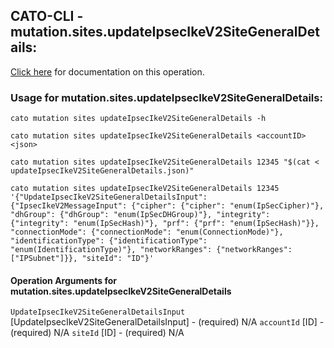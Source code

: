
## CATO-CLI - mutation.sites.updateIpsecIkeV2SiteGeneralDetails:
[Click here](https://api.catonetworks.com/documentation/#mutation-updateIpsecIkeV2SiteGeneralDetails) for documentation on this operation.

### Usage for mutation.sites.updateIpsecIkeV2SiteGeneralDetails:

`cato mutation sites updateIpsecIkeV2SiteGeneralDetails -h`

`cato mutation sites updateIpsecIkeV2SiteGeneralDetails <accountID> <json>`

`cato mutation sites updateIpsecIkeV2SiteGeneralDetails 12345 "$(cat < updateIpsecIkeV2SiteGeneralDetails.json)"`

`cato mutation sites updateIpsecIkeV2SiteGeneralDetails 12345 '{"UpdateIpsecIkeV2SiteGeneralDetailsInput": {"IpsecIkeV2MessageInput": {"cipher": {"cipher": "enum(IpSecCipher)"}, "dhGroup": {"dhGroup": "enum(IpSecDHGroup)"}, "integrity": {"integrity": "enum(IpSecHash)"}, "prf": {"prf": "enum(IpSecHash)"}}, "connectionMode": {"connectionMode": "enum(ConnectionMode)"}, "identificationType": {"identificationType": "enum(IdentificationType)"}, "networkRanges": {"networkRanges": ["IPSubnet"]}}, "siteId": "ID"}'`

#### Operation Arguments for mutation.sites.updateIpsecIkeV2SiteGeneralDetails ####
`UpdateIpsecIkeV2SiteGeneralDetailsInput` [UpdateIpsecIkeV2SiteGeneralDetailsInput] - (required) N/A 
`accountId` [ID] - (required) N/A 
`siteId` [ID] - (required) N/A 
